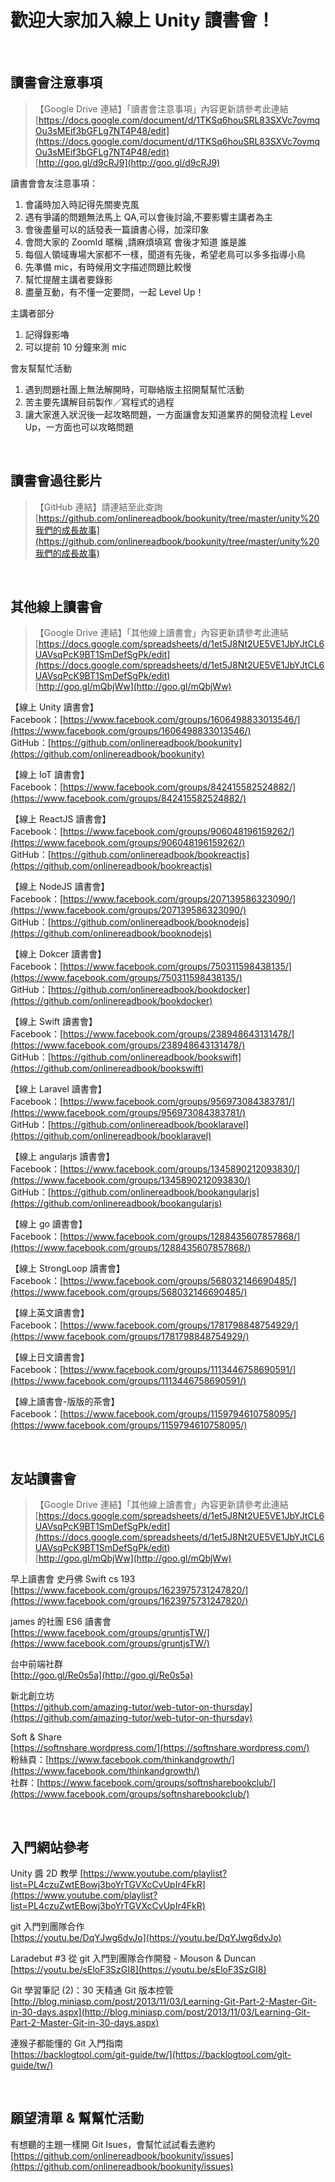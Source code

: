 # 歡迎大家加入線上 Unity 讀書會！

<br>

## 讀書會注意事項

>【Google Drive 連結】「讀書會注意事項」內容更新請參考此連結
> <br>[https://docs.google.com/document/d/1TKSq6houSRL83SXVc7ovmqOu3sMEif3bGFLg7NT4P48/edit](https://docs.google.com/document/d/1TKSq6houSRL83SXVc7ovmqOu3sMEif3bGFLg7NT4P48/edit)
> <br>[http://goo.gl/d9cRJ9](http://goo.gl/d9cRJ9)

讀書會會友注意事項：

1. 會議時加入時記得先關麥克風
2. 遇有爭議的問題無法馬上 QA,可以會後討論,不要影響主講者為主
3. 會後盡量可以的話發表一篇讀書心得，加深印象
4. 會問大家的 ZoomId 暱稱 ,請麻煩填寫 會後才知道 誰是誰
5. 每個人領域專場大家都不一樣，聞道有先後，希望老鳥可以多多指導小鳥
6. 先準備 mic，有時候用文字描述問題比較慢
7. 幫忙提醒主講者要錄影
8. 盡量互動，有不懂一定要問，一起 Level Up！

主講者部分

1. 記得錄影嚕
2. 可以提前 10 分鐘來測 mic

會友幫幫忙活動

1. 遇到問題社團上無法解開時，可聯絡版主招開幫幫忙活動
2. 苦主要先講解目前製作／寫程式的過程
3. 讓大家進入狀況後一起攻略問題，一方面讓會友知道業界的開發流程 Level Up，一方面也可以攻略問題

<br>

## 讀書會過往影片

>【GitHub 連結】請連結至此查詢
> <br>[https://github.com/onlinereadbook/bookunity/tree/master/unity%20我們的成長故事](https://github.com/onlinereadbook/bookunity/tree/master/unity%20我們的成長故事)


<br>

## 其他線上讀書會

>【Google Drive 連結】「其他線上讀書會」內容更新請參考此連結
> <br>[https://docs.google.com/spreadsheets/d/1et5J8Nt2UE5VE1JbYJtCL6UAVsqPcK9BT1SmDefSgPk/edit](https://docs.google.com/spreadsheets/d/1et5J8Nt2UE5VE1JbYJtCL6UAVsqPcK9BT1SmDefSgPk/edit)
> <br>[http://goo.gl/mQbjWw](http://goo.gl/mQbjWw)

【線上 Unity 讀書會】
<br>Facebook：[https://www.facebook.com/groups/1606498833013546/](https://www.facebook.com/groups/1606498833013546/)
<br>GitHub：[https://github.com/onlinereadbook/bookunity](https://github.com/onlinereadbook/bookunity)

【線上 IoT 讀書會】
<br>Facebook：[https://www.facebook.com/groups/842415582524882/](https://www.facebook.com/groups/842415582524882/)

【線上 ReactJS 讀書會】
<br>Facebook：[https://www.facebook.com/groups/906048196159262/](https://www.facebook.com/groups/906048196159262/)
<br>GitHub：[https://github.com/onlinereadbook/bookreactjs](https://github.com/onlinereadbook/bookreactjs)

【線上 NodeJS 讀書會】
<br>Facebook：[https://www.facebook.com/groups/207139586323090/](https://www.facebook.com/groups/207139586323090/)
<br>GitHub：[https://github.com/onlinereadbook/booknodejs](https://github.com/onlinereadbook/booknodejs)

【線上 Dokcer 讀書會】
<br>Facebook：[https://www.facebook.com/groups/750311598438135/](https://www.facebook.com/groups/750311598438135/)
<br>GitHub：[https://github.com/onlinereadbook/bookdocker](https://github.com/onlinereadbook/bookdocker)

【線上 Swift 讀書會】
<br>Facebook：[https://www.facebook.com/groups/238948643131478/](https://www.facebook.com/groups/238948643131478/)
<br>GitHub：[https://github.com/onlinereadbook/bookswift](https://github.com/onlinereadbook/bookswift)

【線上 Laravel 讀書會】
<br>Facebook：[https://www.facebook.com/groups/956973084383781/](https://www.facebook.com/groups/956973084383781/)
<br>GitHub：[https://github.com/onlinereadbook/booklaravel](https://github.com/onlinereadbook/booklaravel)

【線上 angularjs 讀書會】
<br>Facebook：[https://www.facebook.com/groups/1345890212093830/](https://www.facebook.com/groups/1345890212093830/)
<br>GitHub：[https://github.com/onlinereadbook/bookangularjs](https://github.com/onlinereadbook/bookangularjs)

【線上 go 讀書會】
<br>Facebook：[https://www.facebook.com/groups/1288435607857868/](https://www.facebook.com/groups/1288435607857868/)

【線上 StrongLoop 讀書會】
<br>Facebook：[https://www.facebook.com/groups/568032146690485/](https://www.facebook.com/groups/568032146690485/)

【線上英文讀書會】
<br>Facebook：[https://www.facebook.com/groups/1781798848754929/](https://www.facebook.com/groups/1781798848754929/)

【線上日文讀書會】
<br>Facebook：[https://www.facebook.com/groups/1113446758690591/](https://www.facebook.com/groups/1113446758690591/)

【線上讀書會-版版的茶會】
<br>Facebook：[https://www.facebook.com/groups/1159794610758095/](https://www.facebook.com/groups/1159794610758095/)

<br>

## 友站讀書會

>【Google Drive 連結】「其他線上讀書會」內容更新請參考此連結
> <br>[https://docs.google.com/spreadsheets/d/1et5J8Nt2UE5VE1JbYJtCL6UAVsqPcK9BT1SmDefSgPk/edit](https://docs.google.com/spreadsheets/d/1et5J8Nt2UE5VE1JbYJtCL6UAVsqPcK9BT1SmDefSgPk/edit)
> <br>[http://goo.gl/mQbjWw](http://goo.gl/mQbjWw)

早上讀書會 史丹佛 Swift cs 193 
<br>[https://www.facebook.com/groups/1623975731247820/](https://www.facebook.com/groups/1623975731247820/)

james 的社團 ES6 讀書會
<br>[https://www.facebook.com/groups/gruntjsTW/](https://www.facebook.com/groups/gruntjsTW/)

台中前端社群
<br>[http://goo.gl/Re0s5a](http://goo.gl/Re0s5a)

新北創立坊
<br>[https://github.com/amazing-tutor/web-tutor-on-thursday](https://github.com/amazing-tutor/web-tutor-on-thursday)

Soft & Share
<br>[https://softnshare.wordpress.com/](https://softnshare.wordpress.com/)
<br>粉絲頁：[https://www.facebook.com/thinkandgrowth/](https://www.facebook.com/thinkandgrowth/)
<br>社群：[https://www.facebook.com/groups/softnsharebookclub/](https://www.facebook.com/groups/softnsharebookclub/)

<br>

## 入門網站參考

Unity 醬 2D 教學
[https://www.youtube.com/playlist?list=PL4czuZwtEBowj3boYrTGVXcCvUpIr4FkR](https://www.youtube.com/playlist?list=PL4czuZwtEBowj3boYrTGVXcCvUpIr4FkR)

git 入門到團隊合作
<br>[https://youtu.be/DqYJwg6dvJo](https://youtu.be/DqYJwg6dvJo)

Laradebut #3 從 git 入門到團隊合作開發 - Mouson & Duncan
<br>[https://youtu.be/sEloF3SzGI8](https://youtu.be/sEloF3SzGI8)

Git 學習筆記 (2)：30 天精通 Git 版本控管
<br>[http://blog.miniasp.com/post/2013/11/03/Learning-Git-Part-2-Master-Git-in-30-days.aspx](http://blog.miniasp.com/post/2013/11/03/Learning-Git-Part-2-Master-Git-in-30-days.aspx)

連猴子都能懂的 Git 入門指南
<br>[https://backlogtool.com/git-guide/tw/](https://backlogtool.com/git-guide/tw/)

<br>

## 願望清單 & 幫幫忙活動

有想聽的主題一樣開 Git Isues，會幫忙試試看去邀約
<br>[https://github.com/onlinereadbook/bookunity/issues](https://github.com/onlinereadbook/bookunity/issues)

